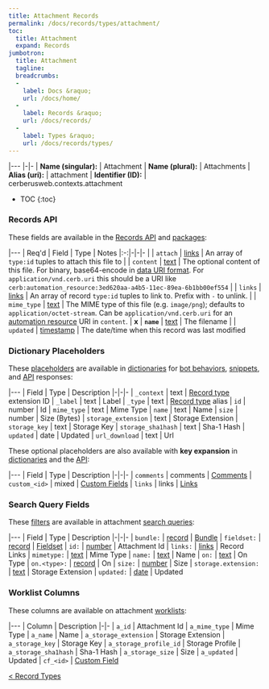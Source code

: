 ```yaml
---
title: Attachment Records
permalink: /docs/records/types/attachment/
toc:
  title: Attachment
  expand: Records
jumbotron:
  title: Attachment
  tagline: 
  breadcrumbs:
  -
    label: Docs &raquo;
    url: /docs/home/
  -
    label: Records &raquo;
    url: /docs/records/
  -
    label: Types &raquo;
    url: /docs/records/types/
---
```


|---
|-|-
| **Name (singular):** | Attachment
| **Name (plural):** | Attachments
| **Alias (uri):** | attachment
| **Identifier (ID):** | cerberusweb.contexts.attachment

* TOC
{:toc}

### Records API

These fields are available in the [Records API](/docs/api/endpoints/records/) and [packages](/docs/packages/):

|---
| Req'd | Field | Type | Notes
|:-:|-|-|-
|   | `attach` | [links](/docs/records/fields/types/links/) | An array of `type:id` tuples to attach this file to 
|   | `content` | [text](/docs/records/fields/types/text/) | The optional content of this file. For binary, base64-encode in [data URI format](https://en.wikipedia.org/wiki/Data_URI_scheme). For `application/vnd.cerb.uri` this should be a URI like `cerb:automation_resource:3ed620aa-a4b5-11ec-89ea-6b1bb00ef554`
|   | `links` | [links](/docs/records/fields/types/links/) | An array of record `type:id` tuples to link to. Prefix with `-` to unlink. 
|   | `mime_type` | [text](/docs/records/fields/types/text/) | The MIME type of this file (e.g. `image/png`); defaults to `application/octet-stream`. Can be `application/vnd.cerb.uri` for an [automation resource](/docs/records/types/automation_resource/) URI in `content`.
| **x** | **`name`** | [text](/docs/records/fields/types/text/) | The filename 
|   | `updated` | [timestamp](/docs/records/fields/types/timestamp/) | The date/time when this record was last modified 

### Dictionary Placeholders

These [placeholders](/docs/scripting/variables/#placeholders) are available in [dictionaries](/docs/bots/behaviors/dictionaries/) for [bot behaviors](/docs/bots/behaviors/), [snippets](/docs/snippets/), and [API](/docs/api/) responses:

|---
| Field | Type | Description
|-|-|-
| `_context` | text | [Record type](/docs/records/types/) extension ID
| `_label` | text | Label
| `_type` | text | [Record type](/docs/records/types/) alias
| `id` | number | Id
| `mime_type` | text | Mime Type
| `name` | text | Name
| `size` | number | Size (Bytes)
| `storage_extension` | text | Storage Extension
| `storage_key` | text | Storage Key
| `storage_sha1hash` | text | Sha-1 Hash
| `updated` | date | Updated
| `url_download` | text | Url

These optional placeholders are also available with **key expansion** in [dictionaries](/docs/bots/behaviors/dictionaries/key-expansion/) and the [API](/docs/api/responses/#expanding-keys-in-api-requests):

|---
| Field | Type | Description
|-|-|-
| `comments` | comments | [Comments](/docs/bots/behaviors/dictionaries/key-expansion/#comments)
| `custom_<id>` | mixed | [Custom Fields](/docs/bots/behaviors/dictionaries/key-expansion/#custom-fields)
| `links` | links | [Links](/docs/bots/behaviors/dictionaries/key-expansion/#links)
	
### Search Query Fields

These [filters](/docs/search/#filters) are available in attachment [search queries](/docs/search/):

|---
| Field | Type | Description
|-|-|-
| `bundle:` | [record](/docs/search/#deep-search) | [Bundle](/docs/records/types/file_bundle/)
| `fieldset:` | [record](/docs/search/#deep-search) | [Fieldset](/docs/records/types/custom_fieldset/)
| `id:` | [number](/docs/search/#numbers) | Attachment Id
| `links:` | [links](/docs/search/#links) | Record Links
| `mimetype:` | [text](/docs/search/#text) | Mime Type
| `name:` | [text](/docs/search/#text) | Name
| `on:` | [text](/docs/search/#text) | On Type
| `on.<type>:` | [record](/docs/search/#deep-search) | On
| `size:` | [number](/docs/search/#numbers) | Size
| `storage.extension:` | [text](/docs/search/#text) | Storage Extension
| `updated:` | [date](/docs/search/#dates) | Updated
	
### Worklist Columns

These columns are available on attachment [worklists](/docs/worklists/):

|---
| Column | Description
|-|-
| `a_id` | Attachment Id
| `a_mime_type` | Mime Type
| `a_name` | Name
| `a_storage_extension` | Storage Extension
| `a_storage_key` | Storage Key
| `a_storage_profile_id` | Storage Profile
| `a_storage_sha1hash` | Sha-1 Hash
| `a_storage_size` | Size
| `a_updated` | Updated
| `cf_<id>` | [Custom Field](/docs/records/types/custom_field/)

<div class="section-nav">
	<div class="left">
		<a href="/docs/records/types/" class="prev">&lt; Record Types</a>
	</div>
	<div class="right align-right">
	</div>
</div>
<div class="clear"></div>